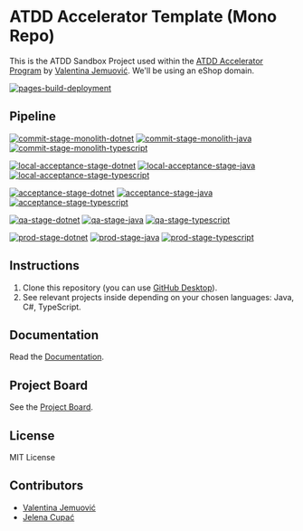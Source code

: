 # ATDD Accelerator Template (Mono Repo)

This is the ATDD Sandbox Project used within the [ATDD Accelerator Program](https://atdd-accelerator.optivem.com/) by [Valentina Jemuović](https://www.linkedin.com/in/valentinajemuovic/). We'll be using an eShop domain.

[![pages-build-deployment](https://github.com/optivem/atdd-accelerator-template-mono-repo/actions/workflows/pages/pages-build-deployment/badge.svg)](https://github.com/optivem/atdd-accelerator-template-mono-repo/actions/workflows/pages/pages-build-deployment)

## Pipeline

[![commit-stage-monolith-dotnet](https://github.com/optivem/atdd-accelerator-template-mono-repo/actions/workflows/commit-stage-monolith-dotnet.yml/badge.svg)](https://github.com/optivem/atdd-accelerator-template-mono-repo/actions/workflows/commit-stage-monolith-dotnet.yml)
[![commit-stage-monolith-java](https://github.com/optivem/atdd-accelerator-template-mono-repo/actions/workflows/commit-stage-monolith-java.yml/badge.svg)](https://github.com/optivem/atdd-accelerator-template-mono-repo/actions/workflows/commit-stage-monolith-java.yml)
[![commit-stage-monolith-typescript](https://github.com/optivem/atdd-accelerator-template-mono-repo/actions/workflows/commit-stage-monolith-typescript.yml/badge.svg)](https://github.com/optivem/atdd-accelerator-template-mono-repo/actions/workflows/commit-stage-monolith-typescript.yml)

[![local-acceptance-stage-dotnet](https://github.com/optivem/atdd-accelerator-template-mono-repo/actions/workflows/local-acceptance-stage-dotnet.yml/badge.svg)](https://github.com/optivem/atdd-accelerator-template-mono-repo/actions/workflows/local-acceptance-stage-dotnet.yml)
[![local-acceptance-stage-java](https://github.com/optivem/atdd-accelerator-template-mono-repo/actions/workflows/local-acceptance-stage-java.yml/badge.svg)](https://github.com/optivem/atdd-accelerator-template-mono-repo/actions/workflows/local-acceptance-stage-java.yml)
[![local-acceptance-stage-typescript](https://github.com/optivem/atdd-accelerator-template-mono-repo/actions/workflows/local-acceptance-stage-typescript.yml/badge.svg)](https://github.com/optivem/atdd-accelerator-template-mono-repo/actions/workflows/local-acceptance-stage-typescript.yml)

[![acceptance-stage-dotnet](https://github.com/optivem/atdd-accelerator-template-mono-repo/actions/workflows/acceptance-stage-dotnet.yml/badge.svg)](https://github.com/optivem/atdd-accelerator-template-mono-repo/actions/workflows/acceptance-stage-dotnet.yml)
[![acceptance-stage-java](https://github.com/optivem/atdd-accelerator-template-mono-repo/actions/workflows/acceptance-stage-java.yml/badge.svg)](https://github.com/optivem/atdd-accelerator-template-mono-repo/actions/workflows/acceptance-stage-java.yml)
[![acceptance-stage-typescript](https://github.com/optivem/atdd-accelerator-template-mono-repo/actions/workflows/acceptance-stage-typescript.yml/badge.svg)](https://github.com/optivem/atdd-accelerator-template-mono-repo/actions/workflows/acceptance-stage-typescript.yml)

[![qa-stage-dotnet](https://github.com/optivem/atdd-accelerator-template-mono-repo/actions/workflows/qa-stage-dotnet.yml/badge.svg)](https://github.com/optivem/atdd-accelerator-template-mono-repo/actions/workflows/qa-stage-dotnet.yml)
[![qa-stage-java](https://github.com/optivem/atdd-accelerator-template-mono-repo/actions/workflows/qa-stage-java.yml/badge.svg)](https://github.com/optivem/atdd-accelerator-template-mono-repo/actions/workflows/qa-stage-java.yml)
[![qa-stage-typescript](https://github.com/optivem/atdd-accelerator-template-mono-repo/actions/workflows/qa-stage-typescript.yml/badge.svg)](https://github.com/optivem/atdd-accelerator-template-mono-repo/actions/workflows/qa-stage-typescript.yml)

[![prod-stage-dotnet](https://github.com/optivem/atdd-accelerator-template-mono-repo/actions/workflows/prod-stage-dotnet.yml/badge.svg)](https://github.com/optivem/atdd-accelerator-template-mono-repo/actions/workflows/prod-stage-dotnet.yml)
[![prod-stage-java](https://github.com/optivem/atdd-accelerator-template-mono-repo/actions/workflows/prod-stage-java.yml/badge.svg)](https://github.com/optivem/atdd-accelerator-template-mono-repo/actions/workflows/prod-stage-java.yml)
[![prod-stage-typescript](https://github.com/optivem/atdd-accelerator-template-mono-repo/actions/workflows/prod-stage-typescript.yml/badge.svg)](https://github.com/optivem/atdd-accelerator-template-mono-repo/actions/workflows/prod-stage-typescript.yml)

## Instructions

1. Clone this repository (you can use [GitHub Desktop](https://desktop.github.com/download/)).
2. See relevant projects inside depending on your chosen languages: Java, C#, TypeScript.

## Documentation

Read the [Documentation](https://optivem.github.io/atdd-accelerator-template-mono-repo/).

## Project Board

See the [Project Board](https://github.com/orgs/optivem/projects/3/views/1).

## License

MIT License

## Contributors

- [Valentina Jemuović](https://www.linkedin.com/in/valentinajemuovic/)
- [Jelena Cupać](https://www.linkedin.com/in/jelenacupac/)
